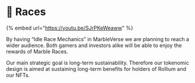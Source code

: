 # 🏁 Races

{% embed url="https://youtu.be/SJrPKeWeaww" %}

By having “Idle Race Mechanics” in MarbleVerse we are planning to reach a wider audience. Both gamers and investors alike will be able to enjoy the rewards of Marble Races.

Our main strategic goal is long-term sustainability. Therefore our tokenomic design is aimed at sustaining long-term benefits for holders of Rollium and our NFTs.
